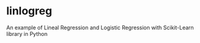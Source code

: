 # linlogreg
An example of Lineal Regression and Logistic Regression with Scikit-Learn library in Python
